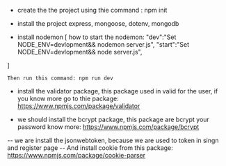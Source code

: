 - create the the project using thie command : npm init 

- install the project express, mongoose, dotenv, mongodb

- install nodemon 
[
    how to start the nodemon: 
    "dev":"Set NODE_ENV=devlopment&& nodemon server.js",
    "start":"Set NODE_ENV=devlopment&& node server.js",


]

    Then run this command: npm run dev 


- install the validator package, this package used in valid for the user, 
if you know more go to thie package: https://www.npmjs.com/package/validator
    


- we should install the bcrypt package, this package are bcrypt your password
know more: https://www.npmjs.com/package/bcrypt


-- we are install the jsonwebtoken, because we are used to token in singn and register page 
-- And install cookie from this package: https://www.npmjs.com/package/cookie-parser